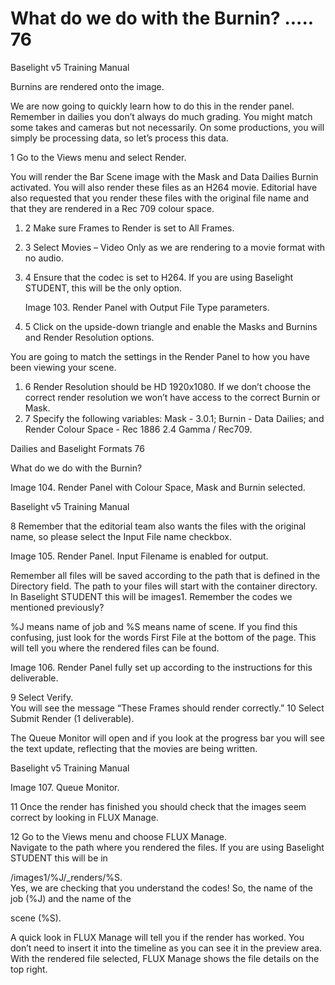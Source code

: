 # What do we do with the Burnin? ..... 76

Baselight v5 Training Manual

Burnins are rendered onto the image.

We are now going to quickly learn how to do this in the render panel. Remember in dailies you don’t always do much grading. You might match some takes and cameras but not necessarily. On some productions, you will simply be processing data, so let’s process this data.

1 Go to the Views menu and select Render.

You will render the Bar Scene image with the Mask and Data Dailies Burnin activated. You will also render these files as an H264 movie. Editorial have also requested that you render these files with the original file name and that they are rendered in a Rec 709 colour space.

1. 2  Make sure Frames to Render is set to All Frames.
2. 3  Select Movies – Video Only as we are rendering to a movie format with no audio.
3. 4  Ensure that the codec is set to H264. If you are using Baselight STUDENT, this will be the only option.

   Image 103. Render Panel with Output File Type parameters.

4. 5  Click on the upside-down triangle and enable the Masks and Burnins and Render Resolution options.

You are going to match the settings in the Render Panel to how you have been viewing your scene.

1. 6  Render Resolution should be HD 1920x1080. If we don’t choose the correct render resolution we won’t have access to the correct Burnin or Mask.
2. 7  Specify the following variables: Mask - 3.0.1; Burnin - Data Dailies; and Render Colour Space - Rec 1886 2.4 Gamma / Rec709.

Dailies and Baselight Formats 76

What do we do with the Burnin?

Image 104. Render Panel with Colour Space, Mask and Burnin selected.



Baselight v5 Training Manual

8 Remember that the editorial team also wants the files with the original name, so please select the Input File name checkbox.

Image 105. Render Panel. Input Filename is enabled for output.

Remember all files will be saved according to the path that is defined in the Directory field. The path to your files will start with the container directory. In Baselight STUDENT this will be images1. Remember the codes we mentioned previously?

%J means name of job and %S means name of scene. If you find this confusing, just look for the words First File at the bottom of the page. This will tell you where the rendered files can be found.

Image 106. Render Panel fully set up according to the instructions for this deliverable.

9 Select Verify.  
 You will see the message “These Frames should render correctly.” 10 Select Submit Render \(1 deliverable\).

The Queue Monitor will open and if you look at the progress bar you will see the text update, reflecting that the movies are being written.



Baselight v5 Training Manual

Image 107. Queue Monitor.

11 Once the render has finished you should check that the images seem correct by looking in FLUX Manage.

12 Go to the Views menu and choose FLUX Manage.  
 Navigate to the path where you rendered the files. If you are using Baselight STUDENT this will be in

/images1/%J/\_renders/%S.  
 Yes, we are checking that you understand the codes! So, the name of the job \(%J\) and the name of the

scene \(%S\).

A quick look in FLUX Manage will tell you if the render has worked. You don’t need to insert it into the timeline as you can see it in the preview area. With the rendered file selected, FLUX Manage shows the file details on the top right.

